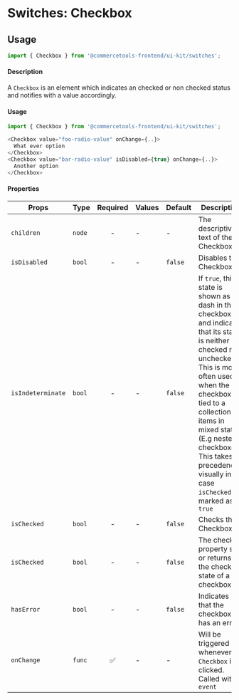 # Switches: Checkbox

## Usage

```js
import { Checkbox } from '@commercetools-frontend/ui-kit/switches';
```

#### Description

A `Checkbox` is an element which indicates an checked or non checked status and
notifies with a value accordingly.

#### Usage

```js
import { Checkbox } from '@commercetools-frontend/ui-kit/switches';

<Checkbox value="foo-radio-value" onChange={..}>
  What ever option
</Checkbox>
<Checkbox value="bar-radio-value" isDisabled={true} onChange={..}>
  Another option
</Checkbox>
```

#### Properties

| Props             | Type   | Required | Values | Default | Description                                                                                                                                                                                                                                                                                                         |
| ----------------- | ------ | :------: | ------ | ------- | ------------------------------------------------------------------------------------------------------------------------------------------------------------------------------------------------------------------------------------------------------------------------------------------------------------------- |
| `children`        | `node` |    -     | -      | -       | The descriptive text of the Checkbox                                                                                                                                                                                                                                                                                |
| `isDisabled`      | `bool` |    -     | -      | `false` | Disables the Checkbox                                                                                                                                                                                                                                                                                               |
| `isIndeterminate` | `bool` |    -     | -      | `false` | If `true`, this state is shown as a dash in the checkbox, and indicates that its state is neither checked nor unchecked. This is most often used when the checkbox is tied to a collection of items in mixed states (E.g nested checkboxes). This takes precedence visually in case `isChecked` is marked as `true` |
| `isChecked`       | `bool` |    -     | -      | `false` | Checks the Checkbox                                                                                                                                                                                                                                                                                                 |
| `isChecked`       | `bool` |    -     | -      | `false` | The checked property sets or returns the checked state of a checkbox.                                                                                                                                                                                                                                               |
| `hasError`        | `bool` |    -     | -      | `false` | Indicates that the checkbox has an error                                                                                                                                                                                                                                                                            |
| `onChange`        | `func` |    ✅    | -      | -       | Will be triggered whenever an `Checkbox` is clicked. Called with `event`                                                                                                                                                                                                                                            |
